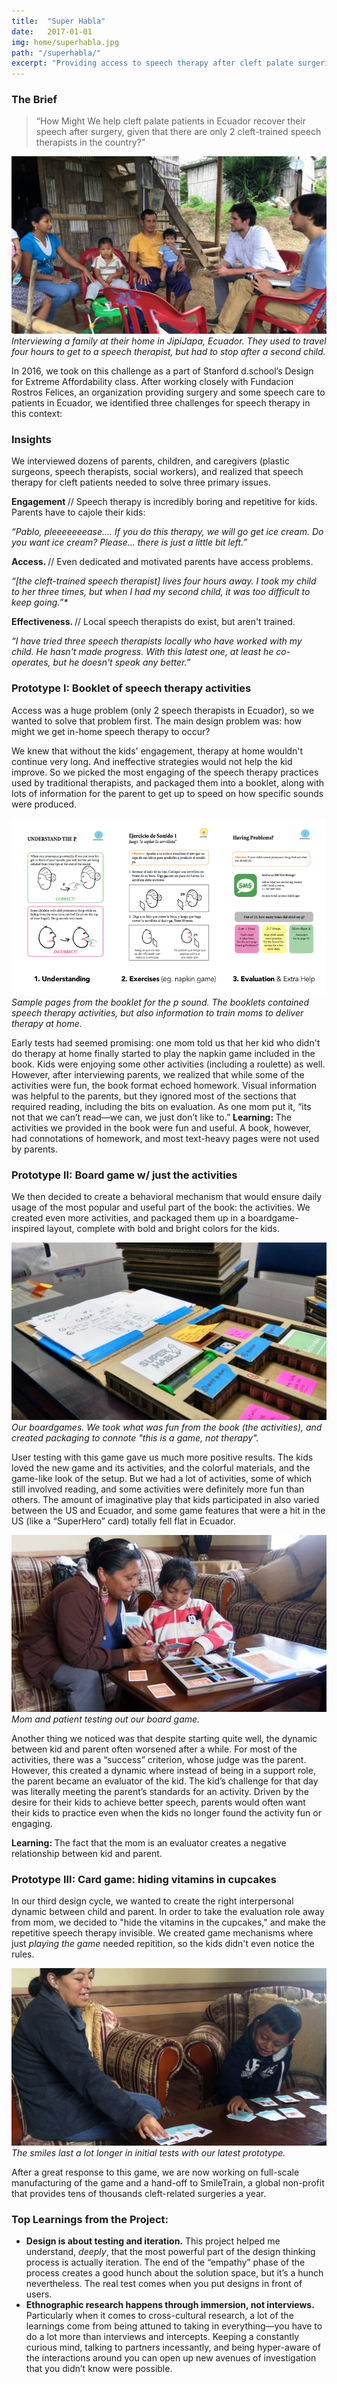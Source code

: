 ```yaml
---
title:  "Super Habla"
date:   2017-01-01
img: home/superhabla.jpg
path: "/superhabla/"
excerpt: "Providing access to speech therapy after cleft palate surgeries in Ecuador"
---
```


### The Brief 

> “How Might We help cleft palate patients in Ecuador recover their speech after surgery, given that there are only 2 cleft-trained speech therapists in the country?”

![Interview](./Interview.jpg)
*Interviewing a family at their home in JipiJapa, Ecuador. They used to travel four hours to get to a speech therapist, but had to stop after a second child.*

In 2016, we took on this challenge as a part of Stanford d.school’s Design for Extreme Affordability class.  After working closely with Fundacion Rostros Felices, an organization providing surgery and some speech care to patients in Ecuador, we identified three challenges for speech therapy in this context:

### Insights

We interviewed dozens of parents, children, and caregivers (plastic surgeons, speech therapists, social workers), and realized that speech therapy for cleft patients needed to solve three primary issues.

<strong> Engagement </strong> // Speech therapy is incredibly boring and repetitive for kids. Parents have to cajole their kids:

<em> “Pablo, pleeeeeeease…. If you do this therapy, we will go get ice cream. Do you want ice cream? Please… there is just a little bit left.” </em>

<strong> Access. </strong> // Even dedicated and motivated parents have access problems.

<em> “[the cleft-trained speech therapist] lives four hours away. I took my child to her three times, but when I had my second child, it was too difficult to keep going.”* </em>

<strong> Effectiveness. </strong> // Local speech therapists do exist, but aren't trained.

<em> “I have tried three speech therapists locally who have worked with my child. He hasn't made progress. With this latest one, at least he co-operates, but he doesn't speak any  better.” </em>

### Prototype I: Booklet of speech therapy activities

Access was a huge problem (only 2 speech therapists in Ecuador), so we wanted to solve that problem first. The main design problem was: how might we get in-home speech therapy to occur?

We knew that without the kids' engagement, therapy at home wouldn't continue very long. And ineffective strategies would not help the kid improve. So we picked the most engaging of the speech therapy practices used by traditional therapists, and packaged them into a booklet, along with lots of information for the parent to get up to speed on how specific sounds were produced.

![Interview](./BookPages.png)
*Sample pages from the booklet for the p sound. The booklets contained speech therapy activities, but also information to train moms to deliver therapy at home.*

Early tests had seemed promising: one mom told us that her kid who didn't do therapy at home finally started to play the napkin game included in the book. Kids were enjoying some other activities (including a roulette) as well. However, after interviewing parents, we realized that while some of the activities were fun, the book format echoed homework. Visual information was helpful to the parents, but they ignored most of the sections that required reading, including the bits on evaluation. As one mom put it, “its not that we can’t read—we can, we just don’t like to.” 
<strong> Learning: </strong> The activities we provided in the book were fun and useful. A book, however, had connotations of homework, and most text-heavy pages were not used by parents.

### Prototype II: Board game w/ just the activities

We then decided to create a behavioral mechanism that would ensure daily usage of the most popular and useful part of the book: the activities. We created even more activities, and packaged them up in  a boardgame-inspired layout, complete with bold and bright colors for the kids. 


![Interview](./Gamev2.jpg)
*Our boardgames. We took what was fun from the book (the activities), and created packaging to connote "this is a game, not therapy".*

User testing with this game gave us much more positive results. The kids loved the new game and its activities, and the colorful materials, and the game-like look of the setup. But we had a lot of activities, some of which still involved reading, and some activities were definitely more fun than others. The amount of imaginative play that kids participated in also varied between the US and Ecuador, and some game features that were a hit in the US (like a “SuperHero” card) totally fell flat in Ecuador.

![Interview](./NormaTais1.png)
*Mom and patient testing out our board game.*

Another thing we noticed was that despite starting quite well, the dynamic between kid and parent often worsened after a while. For most of the activities, there was a “success” criterion, whose judge was the parent. However, this created a dynamic where instead of being in a support role, the parent became an evaluator of the kid. The kid’s challenge for that day was literally meeting the parent’s standards for an activity. Driven by the desire for their kids to achieve better speech, parents would often want their kids to practice even when the kids no longer found the activity fun or engaging.

<strong> Learning: </strong> The fact that the mom is an evaluator creates a negative relationship between kid and parent.

### Prototype III: Card game: hiding vitamins in cupcakes

In our third design cycle, we wanted to create the right interpersonal dynamic between child and parent. In order to take the evaluation role away from mom, we decided to "hide the vitamins in the cupcakes," and make the repetitive speech therapy invisible. We created game mechanisms where just _playing the game_ needed repitition, so the kids didn't even notice the rules.

![Interview](./Emilio.jpg)
*The smiles last a lot longer in initial tests with our latest prototype.*

After a great response to this game, we are now working on full-scale manufacturing of the game and a hand-off to SmileTrain, a global non-profit that provides tens of thousands cleft-related surgeries a year.


### Top Learnings from the Project:
 * **Design is about testing and iteration.** This project helped me understand, _deeply_, that the most powerful part of the design thinking process is actually iteration. The end of the “empathy” phase of the process creates a good hunch about the solution space, but it’s a hunch nevertheless. The real test comes when you put designs in front of users. 
 * **Ethnographic research happens through immersion, not interviews.** Particularly when it comes to cross-cultural research, a lot of the learnings come from being attuned to taking in everything—you have to do a lot more than interviews and intercepts. Keeping a constantly curious mind, talking to partners incessantly, and being hyper-aware of the interactions around you can open up new avenues of investigation that you didn’t know were possible.
